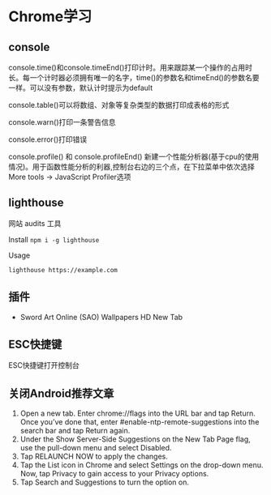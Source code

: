 ﻿# Chrome学习

## console
console.time()和console.timeEnd()打印计时。用来跟踪某一个操作的占用时长。每一个计时器必须拥有唯一的名字，time()的参数名和timeEnd()的参数名要一样。可以没有参数，默认计时提示为default

console.table()可以将数组、对象等复杂类型的数据打印成表格的形式

console.warn()打印一条警告信息

console.error()打印错误

console.profile() 和 console.profileEnd() 新建一个性能分析器(基于cpu的使用情况)。用于函数性能分析的利器,控制台右边的三个点，在下拉菜单中依次选择More tools -> JavaScript Profiler选项

## lighthouse

网站 audits 工具

Install
`npm i -g lighthouse`

Usage

`lighthouse https://example.com`


## 插件

- Sword Art Online (SAO) Wallpapers HD New Tab

## ESC快捷键

ESC快捷键打开控制台

## 关闭Android推荐文章

1. Open a new tab. Enter chrome://flags into the URL bar and tap Return. Once you’ve done that, enter #enable-ntp-remote-suggestions into the search bar and tap Return again.
2.  Under the Show Server-Side Suggestions on the New Tab Page flag, use the pull-down menu and select Disabled.
3.  Tap RELAUNCH NOW to apply the changes.
4.  Tap the List icon in Chrome and select Settings on the drop-down menu. Now, tap Privacy to gain access to your Privacy options.
5.  Tap Search and Suggestions to turn the option on.



